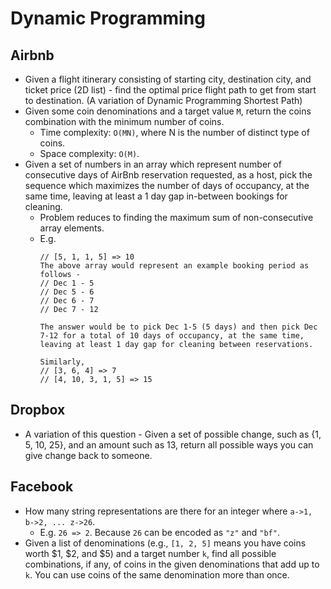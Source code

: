Dynamic Programming
==

## Airbnb

- Given a flight itinerary consisting of starting city, destination city, and ticket price (2D list) - find the optimal price flight path to get from start to destination. (A variation of Dynamic Programming Shortest Path)
- Given some coin denominations and a target value `M`, return the coins combination with the minimum number of coins.
  - Time complexity: `O(MN)`, where N is the number of distinct type of coins.
  - Space complexity: `O(M)`.
- Given a set of numbers in an array which represent number of consecutive days of AirBnb reservation requested, as a host, pick the sequence which maximizes the number of days of occupancy, at the same time, leaving at least a 1 day gap in-between bookings for cleaning.
  - Problem reduces to finding the maximum sum of non-consecutive array elements.
  - E.g.
    ~~~
    // [5, 1, 1, 5] => 10
    The above array would represent an example booking period as follows -
    // Dec 1 - 5
    // Dec 5 - 6
    // Dec 6 - 7
    // Dec 7 - 12

    The answer would be to pick Dec 1-5 (5 days) and then pick Dec 7-12 for a total of 10 days of occupancy, at the same time, leaving at least 1 day gap for cleaning between reservations.

    Similarly,
    // [3, 6, 4] => 7
    // [4, 10, 3, 1, 5] => 15
    ~~~

## Dropbox

- A variation of this question - Given a set of possible change, such as {1, 5, 10, 25}, and an amount such as 13, return all possible ways you can give change back to someone.

## Facebook

- How many string representations are there for an integer where `a->1, b->2, ... z->26`.
  - E.g. `26 => 2`. Because `26` can be encoded as `"z"` and `"bf"`.
- Given a list of denominations (e.g., `[1, 2, 5]` means you have coins worth $1, $2, and $5) and a target number `k`, find all possible combinations, if any, of coins in the given denominations that add up to `k`. You can use coins of the same denomination more than once.
